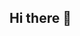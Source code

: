 ## Hi there 👋

<!--
**Sikharulidze/sikharulidze** is a ✨ _special_ ✨ repository because its `README.md` (this file) appears on your GitHub profile.

## 🌟 Technologies & Tools:
![HTML](https://img.shields.io/badge/HTML5-E34F26?style=for-the-badge&logo=html5&logoColor=white)
![CSS](https://img.shields.io/badge/CSS3-1572B6?style=for-the-badge&logo=css3&logoColor=white)
![EJS](https://img.shields.io/badge/EJS-8A2BE2?style=for-the-badge)
![Node.js](https://img.shields.io/badge/Node.js-43853D?style=for-the-badge&logo=node.js&logoColor=white)
![jQuery](https://img.shields.io/badge/jQuery-0769AD?style=for-the-badge&logo=jquery&logoColor=white)

## 📊 GitHub Stats:
![Sikharulidze's GitHub Stats](https://github-readme-stats.vercel.app/api?username=Sikharulidze&show_icons=true&theme=dark)

## 📫 Connect with Me:
[![LinkedIn](https://img.shields.io/badge/LinkedIn-blue?style=for-the-badge&logo=linkedin)](https://www.linkedin.com/in/mariam-sikharulidze-094a2a351/)
[![Facebook](https://img.shields.io/badge/Facebook-1877F2?style=for-the-badge&logo=facebook&logoColor=white)](https://www.facebook.com/mariam.sixarulidze.73)
[![Instagram](https://img.shields.io/badge/Instagram-E4405F?style=for-the-badge&logo=instagram&logoColor=white)](https://www.instagram.com/sikharulidzemariamii/)

